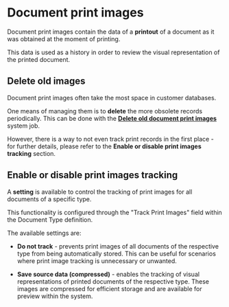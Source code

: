 # Document print images 

Document print images contain the data of a **printout** of a document as it was obtained at the moment of printing. 

This data is used as a history in order to review the visual representation of the printed document.

## Delete old images

Document print images often take the most space in customer databases. 

One means of managing them is to **delete** the more obsolete records periodically. This can be done with the **[Deletе old document print images](https://docs.erp.net/tech/advanced/jobs/J30903.html?q=J30903%20Delet%D0%B5%20old%20document%20print%20images)** system job. 

However, there is a way to not even track print records in the first place - for further details, please refer to the **Enable or disable print images tracking** section.

## Enable or disable print images tracking

A **setting** is available to control the tracking of print images for all documents of a specific type.

This functionality is configured through the "Track Print Images" field within the Document Type definition.

The available settings are:

   * **Do not track** - prevents print images of all documents of the respective type from being automatically stored. This can be useful for scenarios where print image tracking is unnecessary or unwanted.
     
   * **Save source data (compressed)** - enables the tracking of visual representations of printed documents of the respective type. These images are compressed for efficient storage and are available for preview within the system.
   
